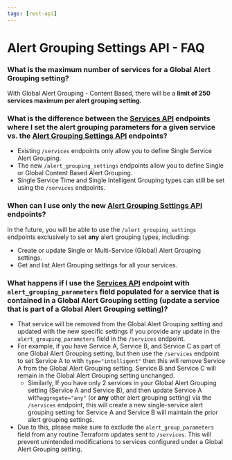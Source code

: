 ```yaml
---
tags: [rest-api]
---
```


# Alert Grouping Settings API - FAQ 


### What is the maximum number of services for a Global Alert Grouping setting?

With Global Alert Grouping - Content Based, there will be a **limit of 250 services maximum per alert grouping setting.**


### What is the difference between the [Services API] endpoints where I set the alert grouping parameters for a given service vs. the [Alert Grouping Settings API] endpoints?

- Existing `/services` endpoints only allow you to define Single Service Alert Grouping.
- The new `/alert_grouping_settings` endpoints allow you to define Single or Global Content Based Alert Grouping.
- Single Service Time and Single Intelligent Grouping types can still be set using the `/services` endpoints.


### When can I use only the new [Alert Grouping Settings API] endpoints?

In the future, you will be able to use the `/alert_grouping_settings` endpoints exclusively to set **any** alert grouping types, including: 
- Create or update Single or Multi-Service (Global) Alert Grouping settings.
- Get and list Alert Grouping settings for all your services.


### What happens if I use the [Services API] endpoint with `alert_grouping_parameters` field populated for a service that is contained in a Global Alert Grouping setting (update a service that is part of a Global Alert Grouping setting)?

- That service will be removed from the Global Alert Grouping setting and updated with the new specific settings if you provide any update in the `alert_grouping_parameters` field in the `/services` endpoint.
- For example, if you have Service A, Service B, and Service C as part of one Global Alert Grouping setting, but then use the `/services` endpoint to set Service A to with `type="intelligent"` then this will remove Service A from the Global Alert Grouping setting. Service B and Service C will remain in the Global Alert Grouping setting unchanged. 
    - Similarly, If you have only 2 services in your Global Alert Grouping setting (Service A and Service B), and then update Service A with`aggregate="any"` (or **any** other alert grouping setting) via the `/services` endpoint, this will create a new single-service alert grouping setting for Service A and Service B will maintain the prior alert grouping settings.
- Due to this, please make sure to exclude the `alert_group_parameters` field from any routine Terraform updates sent to `/services`. This will prevent unintended modifications to services configured under a Global Alert Grouping setting.

[Services API]: https://developer.pagerduty.com/api-reference/7062f2631b397-create-a-service
[Alert Grouping Settings API]: https://developer.pagerduty.com/api-reference/587edbc8ff416-create-an-alert-grouping-setting